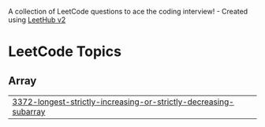 A collection of LeetCode questions to ace the coding interview! - Created using [LeetHub v2](https://github.com/arunbhardwaj/LeetHub-2.0)
<!---LeetCode Topics Start-->
# LeetCode Topics
## Array
|  |
| ------- |
| [3372-longest-strictly-increasing-or-strictly-decreasing-subarray](https://github.com/ayu-shiirathore/Daily_DSA_Questions/tree/master/3372-longest-strictly-increasing-or-strictly-decreasing-subarray) |
<!---LeetCode Topics End-->